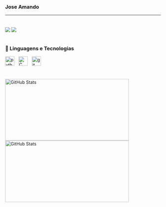 
### Jose Amando

<p align="left">

---
#
  
<div> 
</a> 
  <a href = "mailto:joseamsilvazk@gmail.com"><img src="https://img.shields.io/badge/-Gmail-%23333?style=for-the-badge&logo=gmail&logoColor=white" target="_blank"></a>
  <a href="https://www.linkedin.com/in/jos%C3%A9-amando-marques-171721355?utm_source=share&utm_campaign=share_via&utm_content=profile&utm_medium=android_app " target="_blank"><img src="https://img.shields.io/badge/-LinkedIn-%230077B5?style=for-the-badge&logo=linkedin&logoColor=white" target="_blank"></a> 
</div>

#
### 🤖 Linguagens e Tecnologias

<img 
    align="left" 
    alt="python" 
    title = "python"
    width ="30px"
    style="padding-right: 10px;" 
    src="https://cdn.jsdelivr.net/gh/devicons/devicon@latest/icons/python/python-original.svg"
/>
<img 
    align="left" 
    alt="C" 
    title = "C"
    width ="30px"
    style="padding-right: 10px;" 
    src="https://cdn.jsdelivr.net/gh/devicons/devicon@latest/icons/c/c-original.svg"
/>
<img 
    align="left" 
    alt="git" 
    title = "git"
    width ="30px"
    style="padding-right: 10px;" 
    src="https://cdn.jsdelivr.net/gh/devicons/devicon@latest/icons/git/git-original.svg"
/>

<br/>
<br/>

#
<p>
  <img
    align="left"
    alt="GitHub Stats"
    height="200"
    width="400"
    style="padding-right: 10px;"
    src="https://github-readme-stats.vercel.app/api?username=JoseAMsilva&show_icons=true&theme=tokyonight&locale=pt-br"
  />

<img 
      align="left" 
      alt="GitHub Stats" 
      height="200" 
      width="400"
      src="https://github-readme-stats.vercel.app/api/top-langs/?username=JoseAMsilva&theme=tokyonight&layout=compact&custom_title=Technologies" 
  />

</p>

#
